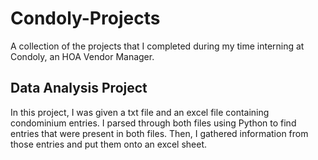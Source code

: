 # Condoly-Projects
A collection of the projects that I completed during my time interning at Condoly, an HOA Vendor Manager.

## Data Analysis Project

In this project, I was given a txt file and an excel file containing condominium entries. I parsed through both files using Python to find entries that were present in both files. Then, I gathered information from those entries and put them onto an excel sheet.